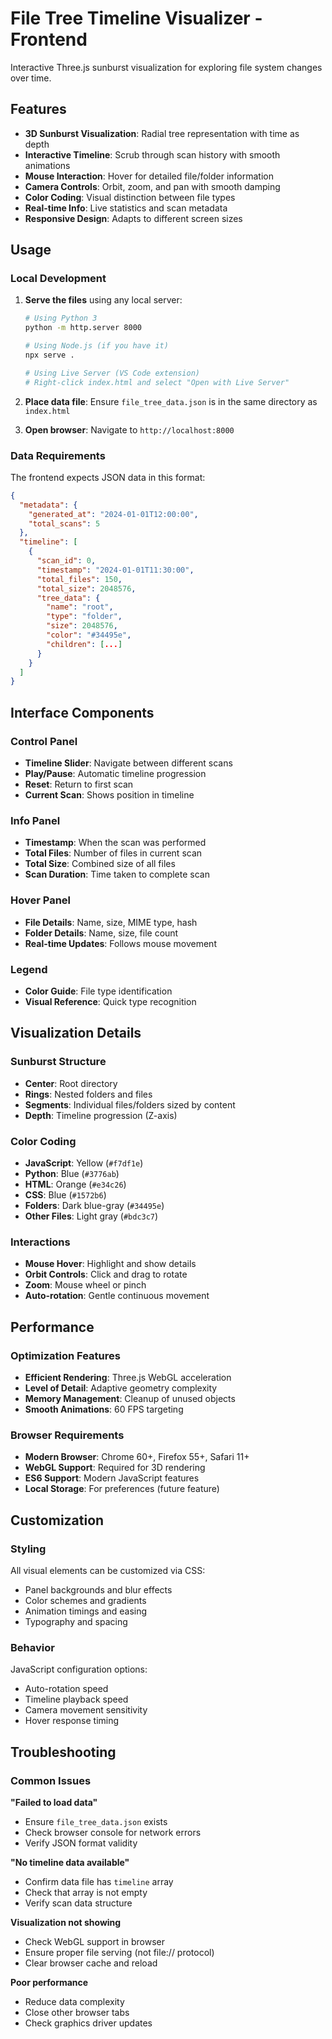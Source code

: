 # File Tree Timeline Visualizer - Frontend

Interactive Three.js sunburst visualization for exploring file system changes over time.

## Features

- **3D Sunburst Visualization**: Radial tree representation with time as depth
- **Interactive Timeline**: Scrub through scan history with smooth animations
- **Mouse Interaction**: Hover for detailed file/folder information
- **Camera Controls**: Orbit, zoom, and pan with smooth damping
- **Color Coding**: Visual distinction between file types
- **Real-time Info**: Live statistics and scan metadata
- **Responsive Design**: Adapts to different screen sizes

## Usage

### Local Development

1. **Serve the files** using any local server:
   ```bash
   # Using Python 3
   python -m http.server 8000
   
   # Using Node.js (if you have it)
   npx serve .
   
   # Using Live Server (VS Code extension)
   # Right-click index.html and select "Open with Live Server"
   ```

2. **Place data file**: Ensure `file_tree_data.json` is in the same directory as `index.html`

3. **Open browser**: Navigate to `http://localhost:8000`

### Data Requirements

The frontend expects JSON data in this format:
```json
{
  "metadata": {
    "generated_at": "2024-01-01T12:00:00",
    "total_scans": 5
  },
  "timeline": [
    {
      "scan_id": 0,
      "timestamp": "2024-01-01T11:30:00",
      "total_files": 150,
      "total_size": 2048576,
      "tree_data": {
        "name": "root",
        "type": "folder",
        "size": 2048576,
        "color": "#34495e",
        "children": [...]
      }
    }
  ]
}
```

## Interface Components

### Control Panel
- **Timeline Slider**: Navigate between different scans
- **Play/Pause**: Automatic timeline progression
- **Reset**: Return to first scan
- **Current Scan**: Shows position in timeline

### Info Panel
- **Timestamp**: When the scan was performed
- **Total Files**: Number of files in current scan
- **Total Size**: Combined size of all files
- **Scan Duration**: Time taken to complete scan

### Hover Panel
- **File Details**: Name, size, MIME type, hash
- **Folder Details**: Name, size, file count
- **Real-time Updates**: Follows mouse movement

### Legend
- **Color Guide**: File type identification
- **Visual Reference**: Quick type recognition

## Visualization Details

### Sunburst Structure
- **Center**: Root directory
- **Rings**: Nested folders and files
- **Segments**: Individual files/folders sized by content
- **Depth**: Timeline progression (Z-axis)

### Color Coding
- **JavaScript**: Yellow (`#f7df1e`)
- **Python**: Blue (`#3776ab`)
- **HTML**: Orange (`#e34c26`)
- **CSS**: Blue (`#1572b6`)
- **Folders**: Dark blue-gray (`#34495e`)
- **Other Files**: Light gray (`#bdc3c7`)

### Interactions
- **Mouse Hover**: Highlight and show details
- **Orbit Controls**: Click and drag to rotate
- **Zoom**: Mouse wheel or pinch
- **Auto-rotation**: Gentle continuous movement

## Performance

### Optimization Features
- **Efficient Rendering**: Three.js WebGL acceleration
- **Level of Detail**: Adaptive geometry complexity
- **Memory Management**: Cleanup of unused objects
- **Smooth Animations**: 60 FPS targeting

### Browser Requirements
- **Modern Browser**: Chrome 60+, Firefox 55+, Safari 11+
- **WebGL Support**: Required for 3D rendering
- **ES6 Support**: Modern JavaScript features
- **Local Storage**: For preferences (future feature)

## Customization

### Styling
All visual elements can be customized via CSS:
- Panel backgrounds and blur effects
- Color schemes and gradients
- Animation timings and easing
- Typography and spacing

### Behavior
JavaScript configuration options:
- Auto-rotation speed
- Timeline playback speed
- Camera movement sensitivity
- Hover response timing

## Troubleshooting

### Common Issues

**"Failed to load data"**
- Ensure `file_tree_data.json` exists
- Check browser console for network errors
- Verify JSON format validity

**"No timeline data available"**
- Confirm data file has `timeline` array
- Check that array is not empty
- Verify scan data structure

**Visualization not showing**
- Check WebGL support in browser
- Ensure proper file serving (not file:// protocol)
- Clear browser cache and reload

**Poor performance**
- Reduce data complexity
- Close other browser tabs
- Check graphics driver updates